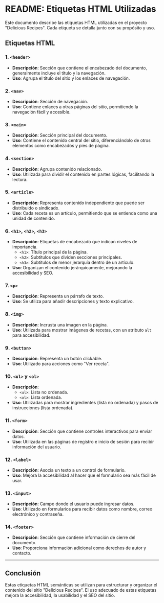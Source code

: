 # README: Etiquetas HTML Utilizadas

Este documento describe las etiquetas HTML utilizadas en el proyecto "Delicious Recipes". Cada etiqueta se detalla junto con su propósito y uso.

## Etiquetas HTML

### 1. `<header>`
- **Descripción**: Sección que contiene el encabezado del documento, generalmente incluye el título y la navegación.
- **Uso**: Agrupa el título del sitio y los enlaces de navegación.

### 2. `<nav>`
- **Descripción**: Sección de navegación.
- **Uso**: Contiene enlaces a otras páginas del sitio, permitiendo la navegación fácil y accesible.

### 3. `<main>`
- **Descripción**: Sección principal del documento.
- **Uso**: Contiene el contenido central del sitio, diferenciándolo de otros elementos como encabezados y pies de página.

### 4. `<section>`
- **Descripción**: Agrupa contenido relacionado.
- **Uso**: Utilizada para dividir el contenido en partes lógicas, facilitando la lectura.

### 5. `<article>`
- **Descripción**: Representa contenido independiente que puede ser distribuido o sindicado.
- **Uso**: Cada receta es un artículo, permitiendo que se entienda como una unidad de contenido.

### 6. `<h1>`, `<h2>`, `<h3>`
- **Descripción**: Etiquetas de encabezado que indican niveles de importancia.
  - `<h1>`: Título principal de la página.
  - `<h2>`: Subtítulos que dividen secciones principales.
  - `<h3>`: Subtítulos de menor jerarquía dentro de un artículo.
- **Uso**: Organizan el contenido jerárquicamente, mejorando la accesibilidad y SEO.

### 7. `<p>`
- **Descripción**: Representa un párrafo de texto.
- **Uso**: Se utiliza para añadir descripciones y texto explicativo.

### 8. `<img>`
- **Descripción**: Incrusta una imagen en la página.
- **Uso**: Utilizada para mostrar imágenes de recetas, con un atributo `alt` para accesibilidad.

### 9. `<button>`
- **Descripción**: Representa un botón clickable.
- **Uso**: Utilizado para acciones como "Ver receta".

### 10. `<ul>` y `<ol>`
- **Descripción**:
  - `<ul>`: Lista no ordenada.
  - `<ol>`: Lista ordenada.
- **Uso**: Utilizadas para mostrar ingredientes (lista no ordenada) y pasos de instrucciones (lista ordenada).

### 11. `<form>`
- **Descripción**: Sección que contiene controles interactivos para enviar datos.
- **Uso**: Utilizada en las páginas de registro e inicio de sesión para recibir información del usuario.

### 12. `<label>`
- **Descripción**: Asocia un texto a un control de formulario.
- **Uso**: Mejora la accesibilidad al hacer que el formulario sea más fácil de usar.

### 13. `<input>`
- **Descripción**: Campo donde el usuario puede ingresar datos.
- **Uso**: Utilizado en formularios para recibir datos como nombre, correo electrónico y contraseña.

### 14. `<footer>`
- **Descripción**: Sección que contiene información de cierre del documento.
- **Uso**: Proporciona información adicional como derechos de autor y contacto.

---

## Conclusión

Estas etiquetas HTML semánticas se utilizan para estructurar y organizar el contenido del sitio "Delicious Recipes". El uso adecuado de estas etiquetas mejora la accesibilidad, la usabilidad y el SEO del sitio.


